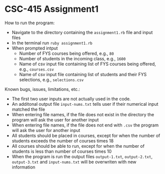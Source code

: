 # CSC-415 Assignment1

How to run the program:
- Navigate to the directory containing the `assignment1.rb` file and input files
- In the terminal run `ruby assignment1.rb`
- When prompted intput
    - Number of FYS courses being offered, e.g., `80`
    - Number of students in the incoming class, e.g., `1600`
    - Name of csv input file containing list of FYS courses being offered, e.g., `courses.csv`
    - Name of csv input file containing list of students and their FYS selections, e.g., `selections.csv`

Known bugs, issues, limitations, etc.:
- The first two user inputs are not actually used in the code.
- An additonal output file `input-nums.txt` tells user if their numerical input matched the file
- When entering file names, if the file does not exist in the directory the program will ask the user for another input
- When entering file names, if the file does not end with `.csv` the program will ask the user for another input
- All students should be placed in courses, except for when the number of students exceeds the number of courses times 18
- All courses should be able to run, except for when the number of students is less than number of courses times 10
- When the program is run the output files `output-1.txt`, `output-2.txt`, `output-3.txt` and `input-nums.txt` will be overwriten with new information